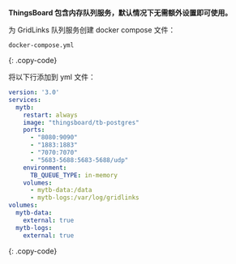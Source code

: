 **ThingsBoard 包含内存队列服务，默认情况下无需额外设置即可使用。**

为 GridLinks 队列服务创建 docker compose 文件：

```text
docker-compose.yml
```
{: .copy-code}

将以下行添加到 yml 文件：

```yml
version: '3.0'
services:
  mytb:
    restart: always
    image: "thingsboard/tb-postgres"
    ports:
      - "8080:9090"
      - "1883:1883"
      - "7070:7070"
      - "5683-5688:5683-5688/udp"
    environment:
      TB_QUEUE_TYPE: in-memory
    volumes:
      - mytb-data:/data
      - mytb-logs:/var/log/gridlinks
volumes:
  mytb-data:
    external: true
  mytb-logs:
    external: true
```
{: .copy-code}